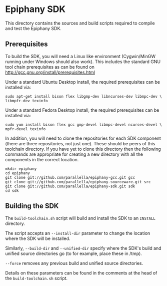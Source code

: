 Epiphany SDK
============

This directory contains the sources and build scripts required to compile and
test the Epiphany SDK.

Prerequisites
-------------

To build the SDK, you will need a Linux like environment (Cygwin/MinGW
running under Windows should also work). This includes the standard GNU tool
chain prerequisites as can be found on http://gcc.gnu.org/install/prerequisites.html

Under a standard Ubuntu Desktop install, the required prerequisites can be
installed via:

    sudo apt-get install bison flex libgmp-dev libncurses-dev libmpc-dev \
    libmpfr-dev texinfo

Under a standard Fedora Desktop install, the required prerequisites can be
installed via:

    sudo yum install bison flex gcc gmp-devel libmpc-devel ncurses-devel \
    mpfr-devel texinfo

In addition, you will need to clone the repositories for each SDK
component (there are three repositories, not just one). These should be
peers of this toolchain directory. If you have yet to clone this directory
then the following commands are appropriate for creating a new directory
with all the components in the correct location.

    mkdir epiphany
    cd epiphany
    git clone git://github.com/parallella/epiphany-gcc.git gcc
    git clone git://github.com/parallella/epiphany-sourceware.git src
    git clone git://github.com/parallella/epiphany-sdk.git sdk
    cd sdk


Building the SDK
----------------

The `build-toolchain.sh` script will build and install the SDK to an
`INSTALL` directory.

The script accepts an `--install-dir` parameter to change the location
where the SDK will be installed.

Similarly, `--build-dir` and `--unified-dir` specify where the SDK's
build and unified source directories go (to for example, place these in /tmp).

`--force` removes any previous build and unified source directories.

Details on these parameters can be found in the comments at the head of the
`build-toolchain.sh` script.
